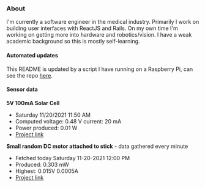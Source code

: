 ### About
I'm currently a software engineer in the medical industry. Primarily I work on building user interfaces with ReactJS and Rails. On my own time I'm working on getting more into hardware and robotics/vision. I have a weak academic background so this is mostly self-learning.

#### Automated updates
This README is updated by a script I have running on a Raspberry Pi, can see the repo [here](https://github.com/jdc-cunningham/raspi-git-repo-updater).

#### Sensor data
**5V 100mA Solar Cell**
- Saturday 11/20/2021 11:50 AM
- Computed voltage: 0.48 V current: 20 mA
- Power produced: 0.01 W
- [Project link](https://github.com/jdc-cunningham/raspisolarplotter)

**Small random DC motor attached to stick** - data gathered every minute
- Fetched today Saturday 11-20-2021 12:00 PM
- Produced: 0.303 mW
- Highest: 0.015V 0.0005A
- [Project link](https://github.com/jdc-cunningham/turbine-raspi)